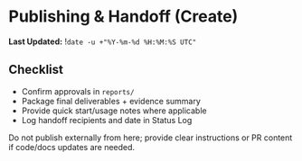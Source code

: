 # Publishing & Handoff (Create)
**Last Updated:** !`date -u +"%Y-%m-%d %H:%M:%S UTC"`

## Checklist
- Confirm approvals in `reports/`
- Package final deliverables + evidence summary
- Provide quick start/usage notes where applicable
- Log handoff recipients and date in Status Log

Do not publish externally from here; provide clear instructions or PR content if code/docs updates are needed.

